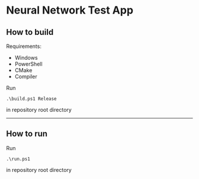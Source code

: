 # Neural Network Test App

## How to build

Requirements:
- Windows
- PowerShell
- CMake
- Compiler

Run
```
.\build.ps1 Release
```
in repository root directory

----------------------

## How to run

Run
```
.\run.ps1
```
in repository root directory